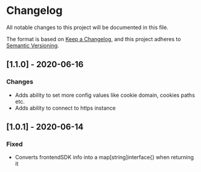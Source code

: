 # Changelog
All notable changes to this project will be documented in this file.

The format is based on [Keep a Changelog](https://keepachangelog.com/en/1.0.0/),
and this project adheres to [Semantic Versioning](https://semver.org/spec/v2.0.0.html).

## [1.1.0] - 2020-06-16
### Changes
- Adds ability to set more config values like cookie domain, cookies paths etc.
- Adds ability to connect to https instance

## [1.0.1] - 2020-06-14
### Fixed
- Converts frontendSDK info into a map[string]interface{} when returning it